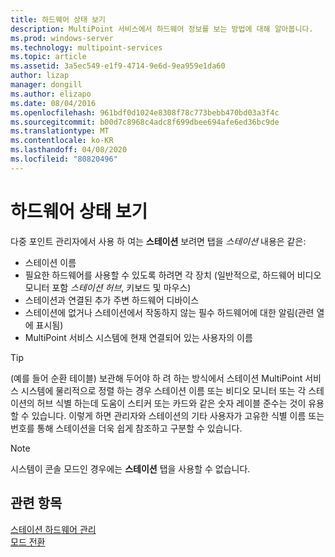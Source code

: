 ```yaml
---
title: 하드웨어 상태 보기
description: MultiPoint 서비스에서 하드웨어 정보를 보는 방법에 대해 알아봅니다.
ms.prod: windows-server
ms.technology: multipoint-services
ms.topic: article
ms.assetid: 3a5ec549-e1f9-4714-9e6d-9ea959e1da60
author: lizap
manager: dongill
ms.author: elizapo
ms.date: 08/04/2016
ms.openlocfilehash: 961bdf0d1024e8308f78c773bebb470bd03a3f4c
ms.sourcegitcommit: b00d7c8968c4adc8f699dbee694afe6ed36bc9de
ms.translationtype: MT
ms.contentlocale: ko-KR
ms.lasthandoff: 04/08/2020
ms.locfileid: "80820496"
---
```

# <a name="view-hardware-status"></a>하드웨어 상태 보기
다중 포인트 관리자에서 사용 하 여는 **스테이션** 보려면 탭을 *스테이션* 내용은 같은:  
  
-   스테이션 이름  
-   필요한 하드웨어를 사용할 수 있도록 하려면 각 장치 (일반적으로, 하드웨어 비디오 모니터 포함 *스테이션 허브*, 키보드 및 마우스) 
-   스테이션과 연결된 추가 주변 하드웨어 디바이스  
-   스테이션에 없거나 스테이션에서 작동하지 않는 필수 하드웨어에 대한 알림(관련 열에 표시됨)  
-   MultiPoint 서비스 시스템에 현재 연결되어 있는 사용자의 이름  
  
> [!TIP]  
> (예를 들어 순환 테이블) 보관해 두어야 하 려 하는 방식에서 스테이션 MultiPoint 서비스 시스템에 물리적으로 정렬 하는 경우 스테이션 이름 또는 비디오 모니터 또는 각 스테이션의 허브 식별 하는데 도움이 스티커 또는 카드와 같은 숫자 레이블 준수는 것이 유용할 수 있습니다. 이렇게 하면 관리자와 스테이션의 기타 사용자가 고유한 식별 이름 또는 번호를 통해 스테이션을 더욱 쉽게 참조하고 구분할 수 있습니다.  
  
> [!NOTE]  
> 시스템이 콘솔 모드인 경우에는 **스테이션** 탭을 사용할 수 없습니다.  
  
## <a name="see-also"></a>관련 항목  
[스테이션 하드웨어 관리](Manage-Station-Hardware.md)  
[모드 전환](Switch-Between-Modes.md)